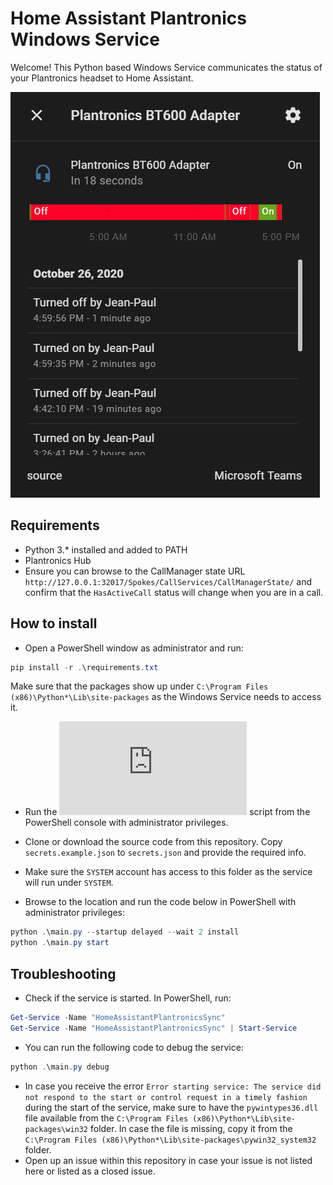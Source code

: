 # Home Assistant Plantronics Windows Service

Welcome! This Python based Windows Service communicates the status of your Plantronics headset to Home Assistant.

![Image of Plantronics state in Home Assistant](src/images/plantronics-state.png?raw=true)

## Requirements
- Python 3.* installed and added to PATH
- Plantronics Hub
- Ensure you can browse to the CallManager state URL `http://127.0.0.1:32017/Spokes/CallServices/CallManagerState/` and confirm that the `HasActiveCall` status will change when you are in a call.

## How to install
- Open a PowerShell window as administrator and run:

```` powershell
pip install -r .\requirements.txt
````
Make sure that the packages show up under `C:\Program Files (x86)\Python*\Lib\site-packages` as the Windows Service needs to access it.

- Run the ![postinstall.py](https://github.com/mhammond/pywin32/blob/master/pywin32_postinstall.py) script from the PowerShell console with administrator privileges.

- Clone or download the source code from this repository. Copy `secrets.example.json` to `secrets.json` and provide the required info.

- Make sure the `SYSTEM` account has access to this folder as the service will run under `SYSTEM`.

- Browse to the location and run the code below in PowerShell with administrator privileges:

```` powershell
python .\main.py --startup delayed --wait 2 install
python .\main.py start
````

## Troubleshooting
- Check if the service is started. In PowerShell, run:
```` powershell
Get-Service -Name "HomeAssistantPlantronicsSync"
Get-Service -Name "HomeAssistantPlantronicsSync" | Start-Service
````

- You can run the following code to debug the service:

```` powershell
python .\main.py debug
````

- In case you receive the error `Error starting service: The service did not respond to the start or control request in a timely fashion` during the start of the service,
make sure to have the `pywintypes36.dll` file available from the `C:\Program Files (x86)\Python*\Lib\site-packages\win32` folder. In case the file is missing,
copy it from the `C:\Program Files (x86)\Python*\Lib\site-packages\pywin32_system32` folder.
- Open up an issue within this repository in case your issue is not listed here or listed as a closed issue.
